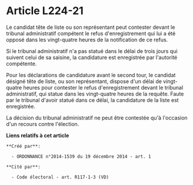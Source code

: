 # Article L224-21

Le candidat tête de liste ou son représentant peut contester devant le tribunal administratif compétent le refus
d'enregistrement qui lui a été opposé dans les vingt-quatre heures de la notification de ce refus.

Si le tribunal administratif n'a pas statué dans le délai de trois jours qui suivent celui de sa saisine, la candidature est
enregistrée par l'autorité compétente.

Pour les déclarations de candidature avant le second tour, le candidat désigné tête de liste, ou son représentant, dispose
d'un délai de vingt-quatre heures pour contester le refus d'enregistrement devant le tribunal administratif, qui statue dans
les vingt-quatre heures de la requête. Faute par le tribunal d'avoir statué dans ce délai, la candidature de la liste est
enregistrée.

La décision du tribunal administratif ne peut être contestée qu'à l'occasion d'un recours contre l'élection.

**Liens relatifs à cet article**

	**Créé par**:

	  - ORDONNANCE n°2014-1539 du 19 décembre 2014 - art. 1

	**Cité par**:

	  - Code électoral - art. R117-1-3 (VD)
